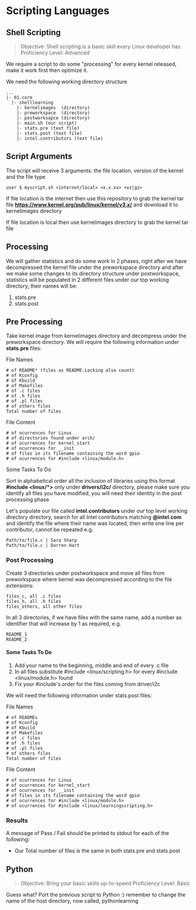 # Scripting Languages

## Shell Scripting

> Objective: Shell scripting is a basic skill every Linux developer has
> Proficiency Level: Advanced

We require a script to do some "processing" for every kernel released, make it work first then optimize it.

We need the following working directory structure

    ...
    |- 01.core
      |- shelllearning
        |- kernelimages  (directory)
        |- preworkspace  (directory)
        |- postworksapce (directory)
        |- main.sh (our script)
        |- stats.pre (text file)
        |- stats.post (text file)
        |- intel.contributors (text file)

## Script Arguments

The script will receive 3 arguments: the file location, version of the kernel and the file type

    user $ myscript.sh <internet/local> <x.x.xx> <xz|gz>

If file location is the internet then use this repository to grab the kernel tar file **https://www.kernel.org/pub/linux/kernel/v3.x/** and download it to kernelimages directory

If file location is local then use kernelimages directory to grab the kernel tar file

## Processing

We will gather statistics and do some work in 2 phases, right after we have decompressed the kernel file under the preworkspace directory and after we make some changes to its directory structure under postworkspace, statistics will be populated in 2 different files under our top working directory, their names will be:

1. stats.pre
2. stats.post

## Pre Processing

Take kernel image from kernelimages directory and decompress under the preworkspace directory. We will require the following information under **stats.pre** files:

File Names

    # of README* (files as README.Locking also count)
    # of Kconfig
    # of Kbuild
    # of Makefiles
    # of .c files
    # of .h files
    # of .pl files
    # of others files
    Total number of files

File Content

    # of ocurrences for Linus
    # of directories found under arch/
    # of ocurrences for kernel_start
    # of ocurrences for __init
    # of files in its filename containing the word gpio
    # of ocurrences for #include <linux/module.h>

Some Tasks To Do

Sort in alphabetical order all the inclusion of libraries using this format **#include <linux/*>** only under **drivers/i2c/** directory, please make sure you identify all files you have modified, you will need their identity in the post processing phase

Let's populate our file called **intel.contributors** under our top level working directory directory, search for all Intel contributors matching **@intel.com** and identify the file where their name was located, then write one line per contributor, cannot be repeated e.g.

    Path/to/file.c | Sara Sharp
    Path/to/file.c | Darren Hart

### Post Processing

Create 3 directories under postworkspace and move all files from preworkspace where kernel was decompressed according to the file extensions:

    files_c, all .c files
    files_h, all .h files
    files_others, all other files

In all 3 directories, if we have files with the same name, add a number as identifier that will increase by 1 as required, e.g.

    README_1
    README_2

#### Some Tasks To Do

1. Add your name to the beginning, middle and end of every .c file
2. In all files substitute #include <linux/scripting.h> for every #include <linux/module.h> found
3. Fix your #include's order for the files coming from driver/i2c

We will need the following information under stats.post files:

File Names

    # of READMEs
    # of Kconfig
    # of Kbuild
    # of Makefiles
    # of .c files
    # of .h files
    # of .pl files
    # of others files
    Total number of files

File Content

    # of ocurrences for Linus
    # of ocurrences for kernel_start
    # of ocurrences for __init
    # of files in its filename containing the word gpio
    # of ocurrences for #include <linux/module.h>
    # of ocurrences for #include <linux/learningscripting.h>

### Results

A message of Pass / Fail should be printed to stdout for each of the following:

- Our Total number of files is the same in both stats.pre and stats.post

## Python

> Objective: Bring your basic skills up-to-speed
> Proficiency Level: Basic

Guess what? Port the previous script to Python :) remember to change the name of the host directory, now called, pythonlearning 

